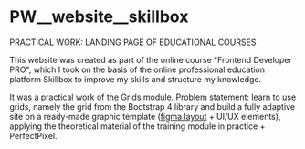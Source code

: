 # PW__website__skillbox
PRACTICAL WORK: LANDING PAGE OF EDUCATIONAL COURSES

This website was created as part of the online course "Frontend Developer PRO", which I took on the basis of the online professional education platform Skillbox to improve my skills and structure my knowledge.

It was a practical work of the Grids module. Problem statement: learn to use grids, namely the grid from the Bootstrap 4 library and build a fully adaptive site on a ready-made graphic template (<a href="//www.figma.com/file/5B1NFPI9XVT7oXkd2jJMVZ/%D0%A1%D0%B5%D1%82%D0%BA%D0%B8_%D0%94%D0%97?type=design&node-id=0-1&mode=design&t=sh8KIMWzWUKsoNGL-0" target="_blank" rel="nofollow">figma layout</a> + UI/UX elements), applying the theoretical material of the training module in practice + PerfectPixel.
